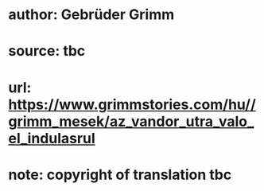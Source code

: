 # author: Gebrüder Grimm
# source: tbc
# url: https://www.grimmstories.com/hu//grimm_mesek/az_vandor_utra_valo_el_indulasrul
# note: copyright of translation tbc


